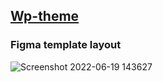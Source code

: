 ## [Wp-theme](https://vjacheslav250.github.io/Wp-theme/)

### Figma template layout

![Screenshot 2022-06-19 143627](https://user-images.githubusercontent.com/85240436/174479014-2cb97916-f09a-4971-abf5-08cc788190f3.png)
